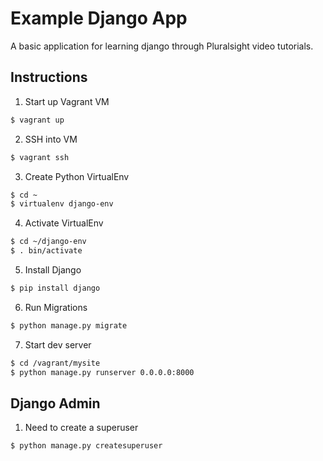 # Example Django App
A basic application for learning django through Pluralsight video tutorials.


## Instructions
1. Start up Vagrant VM
```sh
$ vagrant up
```

2. SSH into VM
```sh
$ vagrant ssh
```
3. Create Python VirtualEnv
```sh
$ cd ~
$ virtualenv django-env
```

4. Activate VirtualEnv
```sh
$ cd ~/django-env
$ . bin/activate
```

5. Install Django
```sh
$ pip install django
```

6. Run Migrations
```sh
$ python manage.py migrate
```

7. Start dev server
```sh
$ cd /vagrant/mysite
$ python manage.py runserver 0.0.0.0:8000
```

## Django Admin
1. Need to create a superuser
```sh
$ python manage.py createsuperuser
```